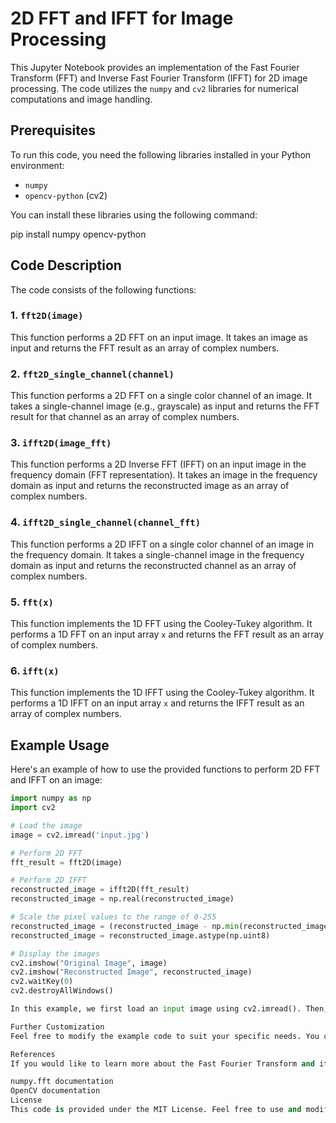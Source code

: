 # 2D FFT and IFFT for Image Processing

This Jupyter Notebook provides an implementation of the Fast Fourier Transform (FFT) and Inverse Fast Fourier Transform (IFFT) for 2D image processing. The code utilizes the `numpy` and `cv2` libraries for numerical computations and image handling.

## Prerequisites

To run this code, you need the following libraries installed in your Python environment:
- `numpy`
- `opencv-python` (cv2)

You can install these libraries using the following command:

pip install numpy opencv-python


## Code Description

The code consists of the following functions:

### 1. `fft2D(image)`

This function performs a 2D FFT on an input image. It takes an image as input and returns the FFT result as an array of complex numbers.

### 2. `fft2D_single_channel(channel)`

This function performs a 2D FFT on a single color channel of an image. It takes a single-channel image (e.g., grayscale) as input and returns the FFT result for that channel as an array of complex numbers.

### 3. `ifft2D(image_fft)`

This function performs a 2D Inverse FFT (IFFT) on an input image in the frequency domain (FFT representation). It takes an image in the frequency domain as input and returns the reconstructed image as an array of complex numbers.

### 4. `ifft2D_single_channel(channel_fft)`

This function performs a 2D IFFT on a single color channel of an image in the frequency domain. It takes a single-channel image in the frequency domain as input and returns the reconstructed channel as an array of complex numbers.

### 5. `fft(x)`

This function implements the 1D FFT using the Cooley-Tukey algorithm. It performs a 1D FFT on an input array `x` and returns the FFT result as an array of complex numbers.

### 6. `ifft(x)`

This function implements the 1D IFFT using the Cooley-Tukey algorithm. It performs a 1D IFFT on an input array `x` and returns the IFFT result as an array of complex numbers.

## Example Usage

Here's an example of how to use the provided functions to perform 2D FFT and IFFT on an image:

```python
import numpy as np
import cv2

# Load the image
image = cv2.imread('input.jpg')

# Perform 2D FFT
fft_result = fft2D(image)

# Perform 2D IFFT
reconstructed_image = ifft2D(fft_result)
reconstructed_image = np.real(reconstructed_image)

# Scale the pixel values to the range of 0-255
reconstructed_image = (reconstructed_image - np.min(reconstructed_image)) * (255 / np.max(reconstructed_image))
reconstructed_image = reconstructed_image.astype(np.uint8)

# Display the images
cv2.imshow("Original Image", image)
cv2.imshow("Reconstructed Image", reconstructed_image)
cv2.waitKey(0)
cv2.destroyAllWindows()

In this example, we first load an input image using cv2.imread(). Then, we apply the fft2D() function to perform a 2D FFT on the image. Afterward, the ifft2D() function is used to perform a 2D IFFT to reconstruct the image. Finally, we scale the pixel values and display both the original and reconstructed images using cv2.imshow().

Further Customization
Feel free to modify the example code to suit your specific needs. You can change the input image file, adjust the scaling or normalization techniques, and explore other image processing operations using the FFT and IFFT results.

References
If you would like to learn more about the Fast Fourier Transform and its applications in image processing, consider exploring the following resources:

numpy.fft documentation
OpenCV documentation
License
This code is provided under the MIT License. Feel free to use and modify it for your own purposes.
